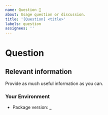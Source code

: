 ```yaml
---
name: Question 🤔
about: Usage question or discussion.
title: '[Question] <title>'
labels: question
assignees: ''
---
```


<!--
  To make it easier for us to help you — please follow the suggested format below.

  Before opening a new issue, please search for existing issues.

  For general technical questions, contact me on [Twitter](http://twitter.com/natterstefan).
-->

# Question

## Relevant information

Provide as much useful information as you can.

### Your Environment

- Package version: **\_**
